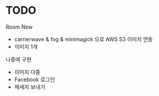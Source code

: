 # TODO
Room New
- carrierwave & fog & minimagick 으로 AWS S3 이미지 연동
- 이미지 1개

나중에 구현
- 이미지 다중
- Facebook 로그인
- 메세지 보내기